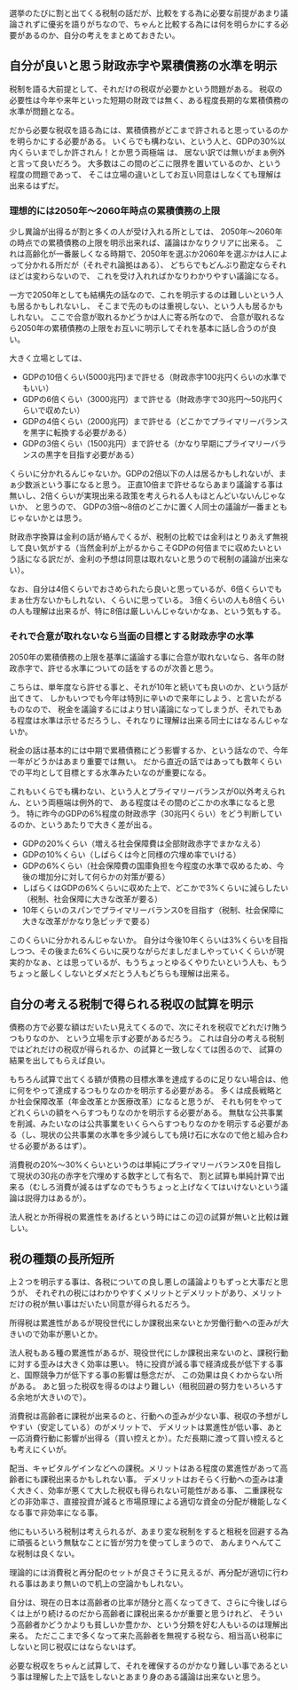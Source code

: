 選挙のたびに割と出てくる税制の話だが、比較をする為に必要な前提があまり議論されずに優劣を語りがちなので、ちゃんと比較する為には何を明らかにする必要があるのか、自分の考えをまとめておきたい。

## 自分が良いと思う財政赤字や累積債務の水準を明示

税制を語る大前提として、それだけの税収が必要かという問題がある。
税収の必要性は今年や来年といった短期の財政では無く、ある程度長期的な累積債務の水準が問題となる。

だから必要な税収を語る為には、累積債務がどこまで許されると思っているのかを明らかにする必要がある。
いくらでも構わない、という人と、GDPの30%以内くらいまでしか許されん！とか思う両極端
は、
居ない訳では無いがまぁ例外と言って良いだろう。
大多数はこの間のどこに限界を置いているのか、という程度の問題であって、
そこは立場の違いとしてお互い同意はしなくても理解は出来るはずだ。

### 理想的には2050年〜2060年時点の累積債務の上限

少し異論が出得るが割と多くの人が受け入れる所としては、
2050年〜2060年の時点での累積債務の上限を明示出来れば、議論はかなりクリアに出来る。
これは高齢化が一番厳しくなる時期で、2050年を選ぶか2060年を選ぶかは人によって分かれる所だが（それぞれ論拠はある）、
どちらでもどんぶり勘定ならそれほどは変わらないので、
これを受け入れればかなりわかりやすい議論になる。

一方で2050年としても結構先の話なので、これを明示するのは難しいという人も居るかもしれないし、
そこまで先のものは重視しない、という人も居るかもしれない。
ここで合意が取れるかどうかは人に寄る所なので、
合意が取れるなら2050年の累積債務の上限をお互いに明示してそれを基本に話し合うのが良い。

大きく立場としては、

- GDPの10倍くらい(5000兆円)まで許せる（財政赤字100兆円くらいの水準でもいい）
- GDPの6倍くらい（3000兆円）まで許せる（財政赤字で30兆円〜50兆円くらいで収めたい）
- GDPの4倍くらい（2000兆円）まで許せる（どこかでプライマリーバランスを黒字に転換する必要がある）
- GDPの3倍くらい（1500兆円）まで許せる（かなり早期にプライマリーバランスの黒字を目指す必要がある）

くらいに分かれるんじゃないか。GDPの2倍以下の人は居るかもしれないが、まぁ少数派という事になると思う。
正直10倍まで許せるならあまり議論する事は無いし、2倍くらいが実現出来る政策を考えられる人もほとんどいないんじゃないか、
と思うので、
GDPの3倍〜8倍のどこかに置く人同士の議論が一番まともじゃないかとは思う。

財政赤字換算は金利の話が絡んでくるが、税制の比較では金利はとりあえず無視して良い気がする（当然金利が上がるからこそGDPの何倍までに収めたいという話になる訳だが、金利の予想は同意は取れないと思うので税制の議論が出来ない）。

なお、自分は4倍くらいでおさめられたら良いと思っているが、6倍くらいでもまぁ仕方ないかもしれない、くらいに思っている。
3倍くらいの人も8倍くらいの人も理解は出来るが、特に8倍は厳しいんじゃないかなぁ、という気もする。

### それで合意が取れないなら当面の目標とする財政赤字の水準

2050年の累積債務の上限を基準に議論する事に合意が取れないなら、各年の財政赤字で、許せる水準についての話をするのが次善と思う。

こちらは、単年度なら許せる事と、それが10年と続いても良いのか、という話が出てきて、
しかもいつでも今年は特別に辛いので来年にしよう、と言いたがるものなので、
税金を議論するにはより甘い議論になってしまうが、それでもある程度は水準は示せるだろうし、それなりに理解は出来る同士にはなるんじゃないか。

税金の話は基本的には中期で累積債務にどう影響するか、という話なので、今年一年がどうかはあまり重要では無い。
だから直近の話ではあっても数年くらいでの平均として目標とする水準みたいなのが重要になる。

これもいくらでも構わない、という人とプライマリーバランスが0以外考えられん、という両極端は例外的で、
ある程度はその間のどこかの水準になると思う。
特に昨今のGDPの6%程度の財政赤字（30兆円くらい）をどう判断しているのか、というあたりで大きく差が出る。

- GDPの20%くらい（増える社会保障費は全部財政赤字でまかなえる）
- GDPの10%くらい（しばらくは今と同様の穴埋め率でいける）
- GDPの6%くらい（社会保障費の国庫負担を今程度の水準で収めるため、今後の増加分に対して何らかの対策が要る）
- しばらくはGDPの6%くらいに収めた上で、どこかで3%くらいに減らしたい（税制、社会保障に大きな改革が要る）
- 10年くらいのスパンでプライマリーバランス0を目指す（税制、社会保障に大きな改革がかなり急ピッチで要る）

このくらいに分かれるんじゃないか。
自分は今後10年くらいは3%くらいを目指しつつ、その後また6%くらいに戻りながらだましだましやっていくくらいが現実的かなぁ、とは思っているが、もうちょっとゆるくやりたいという人も、もうちょっと厳しくしないとダメだとう人もどちらも理解は出来る。

## 自分の考える税制で得られる税収の試算を明示

債務の方で必要な額はだいたい見えてくるので、次にそれを税収でどれだけ賄うつもりなのか、
という立場を示す必要があるだろう。
これは自分の考える税制ではどれだけの税収が得られるか、の試算と一致しなくては困るので、
試算の結果を出してもらえば良い。

もちろん試算で出てくる額が債務の目標水準を達成するのに足りない場合は、他に何をやって達成するつもりなのかを明示する必要がある。
多くは成長戦略とか社会保障改革（年金改革とか医療改革）になると思うが、
それも何をやってどれくらいの額をへらすつもりなのかを明示する必要がある。
無駄な公共事業を削減、みたいなのは公共事業をいくらへらすつもりなのかを明示する必要がある（し、現状の公共事業の水準を多少減らしても焼け石に水なので他と組み合わせる必要があるはず）。

消費税の20%〜30%くらいというのは単純にプライマリーバランス0を目指して現状の30兆の赤字を穴埋めする数字として有名で、
割と試算も単純計算で出来る（むしろ消費が減るはずなのでもうちょっと上げなくてはいけないという議論は説得力はあるが）。

法人税とか所得税の累進性をあげるという時にはこの辺の試算が無いと比較は難しい。

## 税の種類の長所短所

上２つを明示する事は、各税についての良し悪しの議論よりもずっと大事だと思うが、
それぞれの税にはわかりやすくメリットとデメリットがあり、メリットだけの税が無い事はだいたい同意が得られるだろう。

所得税は累進性があるが現役世代にしか課税出来ないとか労働行動への歪みが大きいので効率が悪いとか。

法人税もある種の累進性があるが、現役世代にしか課税出来ないのと、課税行動に対する歪みは大きく効率は悪い。
特に投資が減る事で経済成長が低下する事と、国際競争力が低下する事の影響は懸念だが、
この効果は良くわからない所がある。
あと狙った税収を得るのはより難しい（租税回避の努力をいろいろする余地が大きいので）。

消費税は高齢者に課税が出来るのと、行動への歪みが少ない事、税収の予想がしやすい（安定している）のがメリットで、
デメリットは累進性が低い事、あと一応消費行動に影響が出得る（買い控えとか）。ただ長期に渡って買い控えるとも考えにくいが。

配当、キャピタルゲインなどへの課税。メリットはある程度の累進性があって高齢者にも課税出来るかもしれない事。
デメリットはおそらく行動への歪みは凄く大きく、効率が悪くて大した税収も得られない可能性がある事、
二重課税などの非効率さ、直接投資が減ると市場原理による適切な資金の分配が機能しなくなる事で非効率になる事。

他にもいろいろ税制は考えられるが、あまり変な税制をすると租税を回避する為に頑張るという無駄なことに皆が労力を使ってしまうので、
あんまりへんてこな税制は良くない。

理論的には消費税と再分配のセットが良さそうに見えるが、再分配が適切に行われる事はあまり無いので机上の空論かもしれない。

自分は、現在の日本は高齢者の比率が随分と高くなってきて、さらに今後しばらくは上がり続けるのだから高齢者に課税出来るかが重要と思うけれど、
そういう高齢者かどうかよりも貧しいか豊かか、という分類を好む人もいるのは理解出来る。
ただここまで多くなって来た高齢者を無視する税なら、相当高い税率にしないと同じ税収にはならないはず。

必要な税収をちゃんと試算して、それを確保するのがかなり難しい事であるという事は理解した上で話をしないとあまり身のある議論は出来ないと思う。